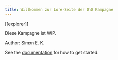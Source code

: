 ```yaml
---
title: Willkommen zur Lore-Seite der DnD Kampagne
---
```

[[explorer]]


Diese Kampagne ist WIP.

Author: Simon E. K.







See the [documentation](https://quartz.jzhao.xyz) for how to get started.
